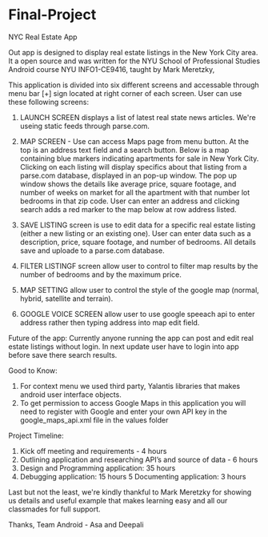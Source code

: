 
# Final-Project 

NYC Real Estate App

Out app is designed to display real estate listings in the New York City area. It a open source and was written for the NYU School of Professional Studies Android course NYU INFO1-CE9416, taught by Mark Meretzky,

This application is divided into six different screens and accessable through menu bar [+] sign located at right corner of each screen. User can use these following screens:

1. LAUNCH SCREEN displays a list of latest real state news articles. We're useing static feeds through parse.com.

2. MAP SCREEN - Use can access Maps page from menu button. At the top is an address text field and a search button. Below is a map containing blue markers indicating apartments for sale in New York City. Clicking on each listing will display specifics about that listing from a parse.com database, displayed in an pop-up window. The pop up window shows the details like average price, square footage, and number of weeks on market for all the apartment with that number lot bedrooms in that zip code. User can
enter an address and clicking search adds a red marker to the map below at row address listed. 

3. SAVE LISTING screen is use to edit data for a specific real estate listing (either a new listing or an existing one). User can enter data such as a description, price, square footage, and number of bedrooms. All details save and uploade to a parse.com database.

4. FILTER LISTINGF screen allow user to control to filter map results by the number of bedrooms and by the maximum price.

5. MAP SETTING allow user to control the style of the google map (normal, hybrid, satellite and terrain).

6. GOOGLE VOICE SCREEN allow user to use google speeach api to enter address rather then typing address into map edit field.

Future of the app: 
Currently anyone running the app can post and edit real estate listings without login. In next update user have to login into app before save there search results.

Good to Know:

1. For context menu we used third party, Yalantis libraries that makes android user interface objects. 
2. To get permission to access Google Maps in this application you will need to register with Google and enter your own API key in the google_maps_api.xml file in the values folder

Project Timeline:

1. Kick off meeting and requirements - 4 hours
2. Outlining application and researching API’s and source of data - 6 hours
3. Design and Programming application: 35 hours
4. Debugging application: 15 hours
5 Documenting application: 3 hours

Last but not the least, we're kindly thankful to Mark Meretzky for showing us details and useful example that makes learning easy and all our classmades for full support.

Thanks,
Team Android - Asa and Deepali

